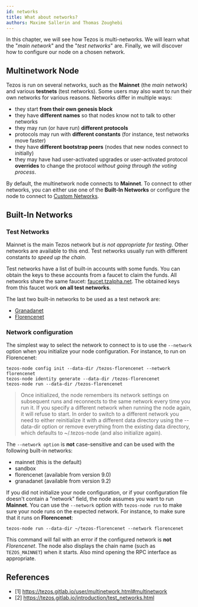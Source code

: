 ```yaml
---
id: networks
title: What about networks?
authors: Maxime Sallerin and Thomas Zoughebi
---
```


In this chapter, we will see how Tezos is multi-networks. We will learn what the "*main network*" and the "*test networks*" are. Finally, we will discover how to configure our node on a chosen network.

## Multinetwork Node

Tezos is run on several networks, such as the **Mainnet** (the *main* network) and various **testnets** (test networks). Some users may also want to run their own networks for various reasons. Networks differ in multiple ways:

- they start **from their own genesis block**
- they have **different names** so that nodes know not to talk to other networks
- they may run (or have run) **different protocols**
- protocols may run with **different constants** (for instance, test networks move faster)
- they have **different bootstrap peers** (nodes that new nodes connect to initially)
- they may have had user-activated upgrades or user-activated protocol **overrides** to change the protocol *without going through the voting process*.

By default, the multinetwork node connects to **Mainnet**. To connect to other networks, you can either use one of the **Built-In Networks** or configure the node to connect to [Custom Networks](https://tezos.gitlab.io/user/multinetwork.html#custom-networks).

## Built-In Networks

### Test Networks

Mainnet is the main Tezos network but *is not appropriate for testing*. Other networks are available to this end. Test networks usually run with different constants *to speed up the chain*.

Test networks have a list of built-in accounts with some funds. You can obtain the keys to these accounts from a faucet to claim the funds. All networks share the same faucet: [faucet.tzalpha.net](https://faucet.tzalpha.net/). The obtained keys from this faucet work **on all test networks**.

The last two built-in networks to be used as a test network are:

- [Granadanet](https://tezos.gitlab.io/introduction/test_networks.html#granadanet)
- [Florencenet](https://tezos.gitlab.io/introduction/test_networks.html#florencenet)

### Network configuration

The simplest way to select the network to connect to is to use the `--network` option when you initialize your node configuration. For instance, to run on Florencenet:

```shell
tezos-node config init --data-dir /tezos-florencenet --network florencenet
tezos-node identity generate --data-dir /tezos-florencenet
tezos-node run --data-dir /tezos-florencenet
```

> Once initialized, the node remembers its network settings on subsequent runs and reconnects to the same network every time you run it. If you specify a different network when running the node again, it will refuse to start. In order to switch to a different network you need to either reinitialize it with a different data directory using the --data-dir option or remove everything from the existing data directory, which defaults to ~/.tezos-node (and also initialize again).

The `--network option` is **not** case-sensitive and can be used with the following built-in networks:

- mainnet (this is the default)
- sandbox
- florencenet (available from version 9.0)
- granadanet (available from version 9.2)

If you did not initialize your node configuration, or if your configuration file doesn't contain a "network" field, the node assumes you want to run **Mainnet**. You can use the `--network` option with `tezos-node run` to make sure your node runs on the expected network. For instance, to make sure that it runs on **Florencenet**:

```shell
tezos-node run --data-dir ~/tezos-florencenet --network florencenet
```

This command will fail with an error if the configured network is **not** *Florencenet*. The node also displays the chain name (such as `TEZOS_MAINNET`) when it starts. Also mind opening the RPC interface as appropriate.

## References

- [1] https://tezos.gitlab.io/user/multinetwork.html#multinetwork
- [2] https://tezos.gitlab.io/introduction/test_networks.html